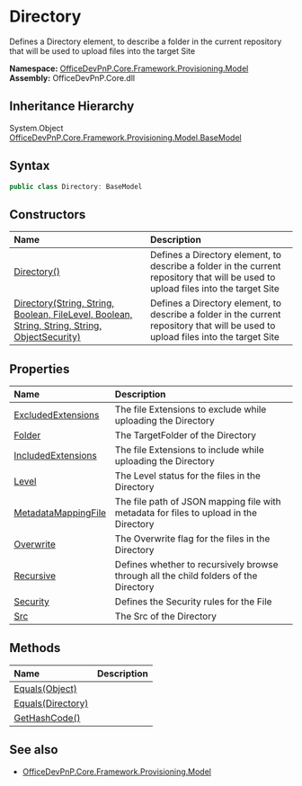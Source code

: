 # Directory
Defines a Directory element, to describe a folder in the current repository that will be used to upload files into the target Site  

**Namespace:** [OfficeDevPnP.Core.Framework.Provisioning.Model](OfficeDevPnP.Core.Framework.Provisioning.Model.md)  
**Assembly:** OfficeDevPnP.Core.dll  
## Inheritance Hierarchy
System.Object  
  [OfficeDevPnP.Core.Framework.Provisioning.Model.BaseModel](OfficeDevPnP.Core.Framework.Provisioning.Model.BaseModel.md) 
## Syntax
```C#
public class Directory: BaseModel
```
## Constructors
|**Name**|**Description**|
|:-----|:-----|
| [Directory()](OfficeDevPnP.Core.Framework.Provisioning.Model.Directory.ctor1.md) |  Defines a Directory element, to describe a folder in the current repository that will be used to upload files into the target Site 
| [Directory(String, String, Boolean, FileLevel, Boolean, String, String, String, ObjectSecurity)](OfficeDevPnP.Core.Framework.Provisioning.Model.Directory.ctor2.md) |  Defines a Directory element, to describe a folder in the current repository that will be used to upload files into the target Site 
## Properties
|**Name**|**Description**|
|:-----|:-----|
| [ExcludedExtensions](OfficeDevPnP.Core.Framework.Provisioning.Model.Directory.ExcludedExtensions.md) | The file Extensions to exclude while uploading the Directory
| [Folder](OfficeDevPnP.Core.Framework.Provisioning.Model.Directory.Folder.md) | The TargetFolder of the Directory
| [IncludedExtensions](OfficeDevPnP.Core.Framework.Provisioning.Model.Directory.IncludedExtensions.md) | The file Extensions to include while uploading the Directory
| [Level](OfficeDevPnP.Core.Framework.Provisioning.Model.Directory.Level.md) | The Level status for the files in the Directory
| [MetadataMappingFile](OfficeDevPnP.Core.Framework.Provisioning.Model.Directory.MetadataMappingFile.md) | The file path of JSON mapping file with metadata for files to upload in the Directory
| [Overwrite](OfficeDevPnP.Core.Framework.Provisioning.Model.Directory.Overwrite.md) | The Overwrite flag for the files in the Directory
| [Recursive](OfficeDevPnP.Core.Framework.Provisioning.Model.Directory.Recursive.md) | Defines whether to recursively browse through all the child folders of the Directory
| [Security](OfficeDevPnP.Core.Framework.Provisioning.Model.Directory.Security.md) | Defines the Security rules for the File
| [Src](OfficeDevPnP.Core.Framework.Provisioning.Model.Directory.Src.md) | The Src of the Directory
## Methods
|**Name**|**Description**|
|:-----|:-----|
| [Equals(Object)](OfficeDevPnP.Core.Framework.Provisioning.Model.Directory.3520ddbb.md) | 
| [Equals(Directory)](OfficeDevPnP.Core.Framework.Provisioning.Model.Directory.dbc03230.md) | 
| [GetHashCode()](OfficeDevPnP.Core.Framework.Provisioning.Model.Directory.1c6872bd.md) | 
## See also
- [OfficeDevPnP.Core.Framework.Provisioning.Model](OfficeDevPnP.Core.Framework.Provisioning.Model.md)
